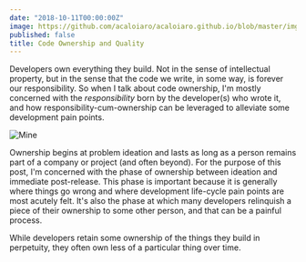```yaml
---
date: "2018-10-11T00:00:00Z"
image: https://github.com/acaloiaro/acaloiaro.github.io/blob/master/img/mine.jpeg?raw=true
published: false
title: Code Ownership and Quality
---
```

Developers own everything they build. Not in the sense of intellectual property, but in the sense that the code we write, in some way, is forever our responsibility. So when I talk about code ownership, I'm mostly concerned with the *responsibility* born by the developer(s) who wrote it, and how responsibility-cum-ownership can be leveraged to alleviate some development pain points.

![Mine](/img/mine.jpeg)

Ownership begins at problem ideation and lasts as long as a person remains part of a company or project (and often beyond). For the purpose of this post, I'm concerned with the phase of ownership between ideation and immediate post-release. This phase is important because it is generally where things go wrong and where development life-cycle pain points are most acutely felt. It's also the phase at which many developers relinquish a piece of their ownership to some other person, and that can be a painful process.

While developers retain some ownership of the things they build in perpetuity, they often own less of a particular thing over time.



